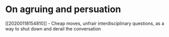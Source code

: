 # On agruing and persuation

[[20200118154810]] - Cheap moves, unfrair interdisciplinary questions, as a way to shut down and derail the conversation